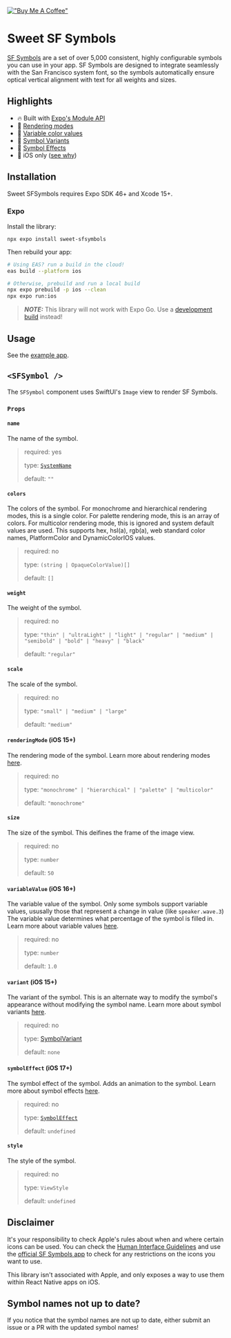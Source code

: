 [!["Buy Me A Coffee"](https://www.buymeacoffee.com/assets/img/custom_images/orange_img.png)](https://www.buymeacoffee.com/hugemathguy)

# Sweet SF Symbols

[SF Symbols](https://developer.apple.com/design/human-interface-guidelines/foundations/sf-symbols) are a set of over 5,000 consistent, highly configurable symbols you can use in your app. SF Symbols are designed to integrate seamlessly with the San Francisco system font, so the symbols automatically ensure optical vertical alignment with text for all weights and sizes.

## Highlights

- :fire: Built with [Expo's Module API](https://docs.expo.dev/modules/module-api/)
- :art: [Rendering modes](https://developer.apple.com/design/human-interface-guidelines/foundations/sf-symbols#rendering-modes)
- :art: [Variable color values](https://developer.apple.com/design/human-interface-guidelines/foundations/sf-symbols#variable-color)
- :no_bell: [Symbol Variants](https://developer.apple.com/design/human-interface-guidelines/sf-symbols#Design-variants)
- :tada: [Symbol Effects](https://developer.apple.com/design/human-interface-guidelines/sf-symbols#Animations)
- :apple: iOS only ([see why](https://developer.apple.com/design/human-interface-guidelines/foundations/sf-symbols#custom-symbols))

## Installation

Sweet SFSymbols requires Expo SDK 46+ and Xcode 15+.

### Expo

Install the library:

```console
npx expo install sweet-sfsymbols
```

Then rebuild your app:

```bash
# Using EAS? run a build in the cloud!
eas build --platform ios

# Otherwise, prebuild and run a local build
npx expo prebuild -p ios --clean
npx expo run:ios
```

> **_NOTE:_** This library will not work with Expo Go. Use a [development build](https://docs.expo.dev/develop/development-builds/create-a-build/) instead!

## Usage

See the [example app](/example).

## `<SFSymbol />`

The `SFSymbol` component uses SwiftUI's `Image` view to render SF Symbols.

### `Props`

#### `name`

The name of the symbol.

> required: yes
>
> type: [`SystemName`](./src/SweetSFSymbols.types.ts)
>
> default: `""`

#### `colors`

The colors of the symbol. For monochrome and hierarchical rendering modes, this is a single color. For palette rendering mode, this is an array of colors. For multicolor rendering mode, this is ignored and system default values are used. This supports hex, hsl(a), rgb(a), web standard color names, PlatformColor and DynamicColorIOS values.

> required: no
>
> type: `(string | OpaqueColorValue)[]`
>
> default: `[]`

#### `weight`

The weight of the symbol.

> required: no
>
> type: `"thin" | "ultraLight" | "light" | "regular" | "medium" | "semibold" | "bold" | "heavy" | "black"`
>
> default: `"regular"`

#### `scale`

The scale of the symbol.

> required: no
>
> type: `"small" | "medium" | "large"`
>
> default: `"medium"`

#### `renderingMode` (iOS 15+)

The rendering mode of the symbol. Learn more about rendering modes [here](https://developer.apple.com/design/human-interface-guidelines/sf-symbols#Rendering-modes).

> required: no
>
> type: `"monochrome" | "hierarchical" | "palette" | "multicolor"`
>
> default: `"monochrome"`

#### `size`

The size of the symbol. This deifines the frame of the image view.

> required: no
>
> type: `number`
>
> default: `50`

#### `variableValue` (iOS 16+)

The variable value of the symbol. Only some symbols support variable values, ususally those that represent a change in value (like `speaker.wave.3`) The variable value determines what percentage of the symbol is filled in. Learn more about variable values [here](https://developer.apple.com/design/human-interface-guidelines/sf-symbols#Variable-color).

> required: no
>
> type: `number`
>
> default: `1.0`

#### `variant` (iOS 15+)

The variant of the symbol. This is an alternate way to modify the symbol's appearance without modifying the symbol name. Learn more about symbol variants [here](https://developer.apple.com/design/human-interface-guidelines/sf-symbols#Design-variants).

> required: no
>
> type: [SymbolVariant](./src/SweetSFSymbols.types.ts)
>
> default: `none`

#### `symbolEffect` (iOS 17+)

The symbol effect of the symbol. Adds an animation to the symbol. Learn more about symbol effects [here](https://blorenzop.medium.com/how-to-animate-sf-symbols-in-swiftui-c3b504af4f44).

> required: no
>
> type: [`SymbolEffect`](./src/SweetSFSymbols.types.ts)
>
> default: `undefined`

#### `style`

The style of the symbol.

> required: no
>
> type: `ViewStyle`
>
> default: `undefined`

## Disclaimer

It's your responsibility to check Apple's rules about when and where certain icons can be used. You can check the [Human Interface Guidelines](https://developer.apple.com/design/human-interface-guidelines/sf-symbols) and use the [official SF Symbols app](https://developer.apple.com/sf-symbols/) to check for any restrictions on the icons you want to use.

This library isn't associated with Apple, and only exposes a way to use them within React Native apps on iOS.

## Symbol names not up to date?

If you notice that the symbol names are not up to date, either submit an issue or a PR with the updated symbol names!
